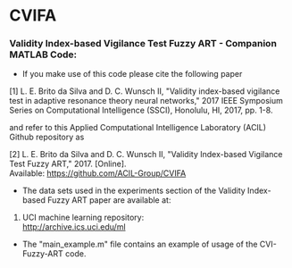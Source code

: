 # CVIFA #

### Validity Index-based Vigilance Test Fuzzy ART - Companion MATLAB Code: ###

* If you make use of this code please cite the following paper

[1] L. E. Brito da Silva and D. C. Wunsch II, "Validity index-based vigilance test in adaptive resonance theory neural networks," 2017 IEEE Symposium Series on Computational Intelligence (SSCI), Honolulu, HI, 2017, pp. 1-8.

and refer to this Applied Computational Intelligence Laboratory (ACIL) Github repository as

[2] L. E. Brito da Silva and D. C. Wunsch II, "Validity Index-based Vigilance Test Fuzzy ART," 2017. 
[Online]. 
<br/>Available: https://github.com/ACIL-Group/CVIFA

* The data sets used in the experiments section of the Validity Index-based Fuzzy ART paper are available at:

1. UCI machine learning repository:
<br/>http://archive.ics.uci.edu/ml

* The "main_example.m" file contains an example of usage of the CVI-Fuzzy-ART code.
